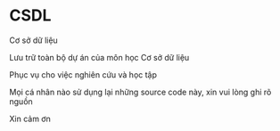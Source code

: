 # CSDL
Cơ sở dữ liệu

Lưu trữ toàn bộ dự án của môn học Cơ sở dữ liệu

Phục vụ cho việc nghiên cứu và học tập

Mọi cá nhân nào sử dụng lại những source code này, xin vui lòng ghi rõ nguồn

Xin cảm ơn
